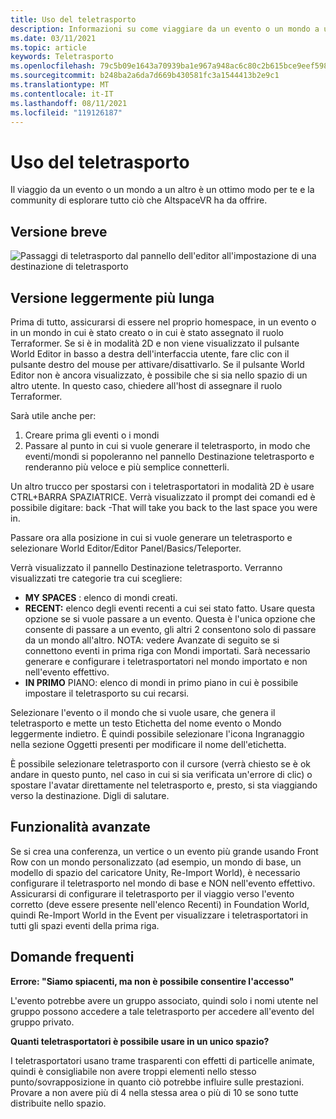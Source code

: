 ```yaml
---
title: Uso del teletrasporto
description: Informazioni su come viaggiare da un evento o un mondo a un altro usando un teletrasporto in AltspaceVR.
ms.date: 03/11/2021
ms.topic: article
keywords: Teletrasporto
ms.openlocfilehash: 79c5b09e1643a70939ba1e967a948ac6c80c2b615bce9eef598d0e07b7722ea3
ms.sourcegitcommit: b248ba2a6da7d669b430581fc3a1544413b2e9c1
ms.translationtype: MT
ms.contentlocale: it-IT
ms.lasthandoff: 08/11/2021
ms.locfileid: "119126187"
---
```

# <a name="using-the-teleporter"></a>Uso del teletrasporto

Il viaggio da un evento o un mondo a un altro è un ottimo modo per te e la community di esplorare tutto ciò che AltspaceVR ha da offrire.

## <a name="the-short-version"></a>Versione breve

![Passaggi di teletrasporto dal pannello dell'editor all'impostazione di una destinazione di teletrasporto](images/teleporter.png)

## <a name="the-slightly-longer-version"></a>Versione leggermente più lunga

Prima di tutto, assicurarsi di essere nel proprio homespace, in un evento o in un mondo in cui è stato creato o in cui è stato assegnato il ruolo Terraformer. Se si è in modalità 2D e non viene visualizzato il pulsante World Editor in basso a destra dell'interfaccia utente, fare clic con il pulsante destro del mouse per attivare/disattivarlo. Se il pulsante World Editor non è ancora visualizzato, è possibile che si sia nello spazio di un altro utente. In questo caso, chiedere all'host di assegnare il ruolo Terraformer.

Sarà utile anche per: 
1. Creare prima gli eventi o i mondi
2. Passare al punto in cui si vuole generare il teletrasporto, in modo che eventi/mondi si popoleranno nel pannello Destinazione teletrasporto e renderanno più veloce e più semplice connetterli.

Un altro trucco per spostarsi con i teletrasportatori in modalità 2D è usare CTRL+BARRA SPAZIATRICE. Verrà visualizzato il prompt dei comandi ed è possibile digitare: back -That will take you back to the last space you were in. 

Passare ora alla posizione in cui si vuole generare un teletrasporto e selezionare World Editor/Editor Panel/Basics/Teleporter.

Verrà visualizzato il pannello Destinazione teletrasporto. Verranno visualizzati tre categorie tra cui scegliere:

* **MY SPACES** : elenco di mondi creati.
* **RECENT:** elenco degli eventi recenti a cui sei stato fatto. Usare questa opzione se si vuole passare a un evento. Questa è l'unica opzione che consente di passare a un evento, gli altri 2 consentono solo di passare da un mondo all'altro. NOTA: vedere Avanzate di seguito se si connettono eventi in prima riga con Mondi importati. Sarà necessario generare e configurare i teletrasportatori nel mondo importato e non nell'evento effettivo.
* **IN PRIMO** PIANO: elenco di mondi in primo piano in cui è possibile impostare il teletrasporto su cui recarsi.

Selezionare l'evento o il mondo che si vuole usare, che genera il teletrasporto e mette un testo Etichetta del nome evento o Mondo leggermente indietro. È quindi possibile selezionare l'icona Ingranaggio nella sezione Oggetti presenti per modificare il nome dell'etichetta.

È possibile selezionare teletrasporto con il cursore (verrà chiesto se è ok andare in questo punto, nel caso in cui si sia verificata un'errore di clic) o spostare l'avatar direttamente nel teletrasporto e, presto, si sta viaggiando verso la destinazione. Digli di salutare.

## <a name="advanced-features"></a>Funzionalità avanzate

Se si crea una conferenza, un vertice o un evento più grande usando Front Row con un mondo personalizzato (ad esempio, un mondo di base, un modello di spazio del caricatore Unity, Re-Import World), è necessario configurare il teletrasporto nel mondo di base e NON nell'evento effettivo. Assicurarsi di configurare il teletrasporto per il viaggio verso l'evento corretto (deve essere presente nell'elenco Recenti) in Foundation World, quindi Re-Import World in the Event per visualizzare i teletrasportatori in tutti gli spazi eventi della prima riga.

## <a name="faqs"></a>Domande frequenti

**Errore: "Siamo spiacenti, ma non è possibile consentire l'accesso"**

L'evento potrebbe avere un gruppo associato, quindi solo i nomi utente nel gruppo possono accedere a tale teletrasporto per accedere all'evento del gruppo privato.

**Quanti teletrasportatori è possibile usare in un unico spazio?**

I teletrasportatori usano trame trasparenti con effetti di particelle animate, quindi è consigliabile non avere troppi elementi nello stesso punto/sovrapposizione in quanto ciò potrebbe influire sulle prestazioni. Provare a non avere più di 4 nella stessa area o più di 10 se sono tutte distribuite nello spazio.